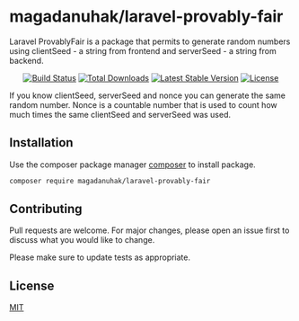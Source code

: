 # magadanuhak/laravel-provably-fair
Laravel ProvablyFair is a package that permits to generate random numbers using clientSeed - a string from frontend and serverSeed - a string from backend.

<p align="center">
<a href="https://github.com/magadanuhak/laravel-provably-fair/actions"><img src="https://github.com/magadanuhak/laravel-provably-fair/workflows/tests/badge.svg" alt="Build Status"></a>
<a href="https://packagist.org/packages/magadanuhak/laravel-provably-fair"><img src="https://img.shields.io/packagist/dt/magadanuhak/laravel-provably-fair" alt="Total Downloads"></a>
<a href="https://packagist.org/packages/magadanuhak/laravel-provably-fair"><img src="https://img.shields.io/packagist/v/magadanuhak/laravel-provably-fair" alt="Latest Stable Version"></a>
<a href="https://packagist.org/packages/magadanuhak/laravel-provably-fair"><img src="https://img.shields.io/packagist/l/magadanuhak/laravel-provably-fair" alt="License"></a>
</p>


If you know clientSeed, serverSeed and nonce you can generate the same random number.
Nonce is a countable number that is used to count how much times the same clientSeed and serverSeed was used.

## Installation

Use the composer package manager [composer](https://getcomposer.org/download/) to install package.

```bash
composer require magadanuhak/laravel-provably-fair
```

## Contributing

Pull requests are welcome. For major changes, please open an issue first
to discuss what you would like to change.

Please make sure to update tests as appropriate.

## License

[MIT](https://choosealicense.com/licenses/mit/)





